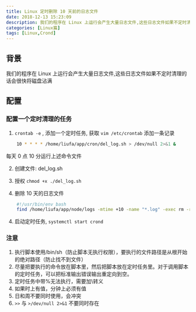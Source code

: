 ```yaml
---
title: Linux 定时删除 10 天前的日志文件
date: 2018-12-13 15:23:09
description: 我们的程序在 Linux 上运行会产生大量日志文件,这些日志文件如果不定时清理的话会很快将磁盘沾满
categories: [Linux篇]
tags: [Linux,Crond]
---
```


<!-- more -->

## 背景
我们的程序在 Linux 上运行会产生大量日志文件,这些日志文件如果不定时清理的话会很快将磁盘沾满

## 配置
### 配置一个定时清理的任务
1. `crontab -e` , 添加一个定时任务, 获取 `vim /etc/crontab` 添加一条记录

``` bash
    10 * * * * /home/liufa/app/cron/del_log.sh > /dev/null 2>&1 &
```

每天 0 点 10 分运行上述命令文件

2. 创建文件: del_log.sh

3. 授权 `chmod +x ./del_log.sh`

4. 删除 10 天的日志文件 

``` bash
    #!/usr/bin/env bash
    find /home/liufa/app/node/logs -mtime +10 -name "*.log" -exec rm -rf {} \;
```

4. 启动定时任务, `systemctl start crond`


### 注意
1. 执行脚本使用/bin/sh（防止脚本无执行权限），要执行的文件路径是从根开始的绝对路径（防止找不到文件）
2. 尽量把要执行的命令放在脚本里，然后把脚本放在定时任务里。对于调用脚本的定时任务，可以把标准输出错误输出重定向到空。
3. 定时任务中带%无法执行，需要加\转义
4. 如果时上有值，分钟上必须有值
5. 日和周不要同时使用，会冲突
6. `>>` 与 `>/dev/null 2>&1` 不要同时存在